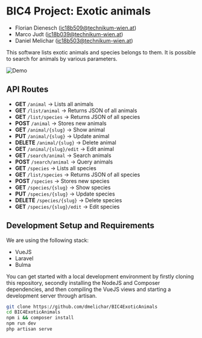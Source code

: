 # BIC4 Project: Exotic animals

- Florian Dienesch  (ic18b509@technikum-wien.at)
- Marco Judt        (ic18b039@technikum-wien.at)
- Daniel Melichar   (ic18b503@technikum-wien.at)

This software lists exotic animals and species belongs to them.
It is possible to search for animals by various parameters.

![Demo](./demo.gif)

## API Routes

 * **GET** ```/animal``` &rarr; Lists all animals
 * **GET** ```/list/animal``` &rarr; Returns JSON of all animals
 * **GET** ```/list/species``` &rarr; Returns JSON of all species
 * **POST** ```/animal``` &rarr; Stores new animals
 * **GET** ```/animal/{slug}``` &rarr; Show animal
 * **PUT** ```/animal/{slug}``` &rarr; Update animal
 * **DELETE** ```/animal/{slug}``` &rarr; Delete animal
 * **GET** ```/animal/{slug}/edit``` &rarr; Edit animal
 * **GET** ```/search/animal``` &rarr; Search animals
 * **POST** ```/search/animal``` &rarr; Query animals
 * **GET** ```/species``` &rarr; Lists all species
 * **GET** ```/list/species``` &rarr; Returns JSON of all species
 * **POST** ```/species``` &rarr; Stores new species
 * **GET** ```/species/{slug}``` &rarr; Show species
 * **PUT** ```/species/{slug}``` &rarr; Update species
 * **DELETE** ```/species/{slug}``` &rarr; Delete species
 * **GET** ```/species/{slug}/edit``` &rarr; Edit species

## Development Setup and Requirements

We are using the following stack:
+ VueJS
+ Laravel
+ Bulma

You can get started with a local development environment by firstly cloning this
repository, secondly installing the NodeJS and Composer dependencies, and then
compiling the VueJS views and starting a development server through artisan.

``` bash
git clone https://github.com/dmelichar/BIC4ExoticAnimals
cd BIC4ExoticAnimals
npm i && composer install
npm run dev
php artisan serve
```


